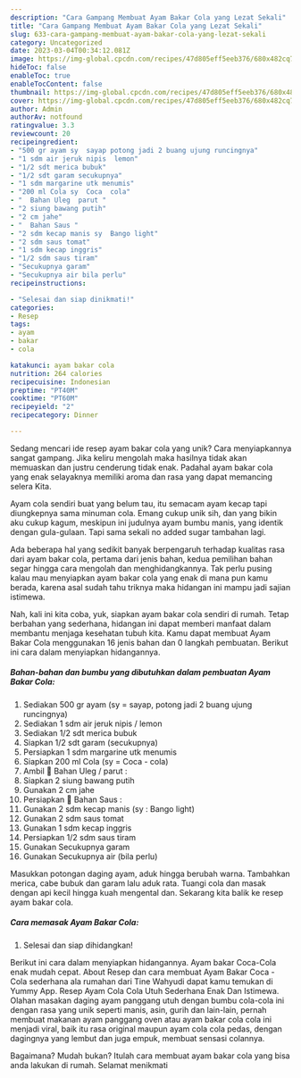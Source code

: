 ```yaml
---
description: "Cara Gampang Membuat Ayam Bakar Cola yang Lezat Sekali"
title: "Cara Gampang Membuat Ayam Bakar Cola yang Lezat Sekali"
slug: 633-cara-gampang-membuat-ayam-bakar-cola-yang-lezat-sekali
category: Uncategorized
date: 2023-03-04T00:34:12.081Z
image: https://img-global.cpcdn.com/recipes/47d805eff5eeb376/680x482cq70/ayam-bakar-cola-foto-resep-utama.jpg
hideToc: false
enableToc: true
enableTocContent: false
thumbnail: https://img-global.cpcdn.com/recipes/47d805eff5eeb376/680x482cq70/ayam-bakar-cola-foto-resep-utama.jpg
cover: https://img-global.cpcdn.com/recipes/47d805eff5eeb376/680x482cq70/ayam-bakar-cola-foto-resep-utama.jpg
author: Admin
authorAv: notfound
ratingvalue: 3.3
reviewcount: 20
recipeingredient:
- "500 gr ayam sy  sayap potong jadi 2 buang ujung runcingnya"
- "1 sdm air jeruk nipis  lemon"
- "1/2 sdt merica bubuk"
- "1/2 sdt garam secukupnya"
- "1 sdm margarine utk menumis"
- "200 ml Cola sy  Coca  cola"
- "  Bahan Uleg  parut "
- "2 siung bawang putih"
- "2 cm jahe"
- "  Bahan Saus "
- "2 sdm kecap manis sy  Bango light"
- "2 sdm saus tomat"
- "1 sdm kecap inggris"
- "1/2 sdm saus tiram"
- "Secukupnya garam"
- "Secukupnya air bila perlu"
recipeinstructions:

- "Selesai dan siap dinikmati!"
categories:
- Resep
tags:
- ayam
- bakar
- cola

katakunci: ayam bakar cola 
nutrition: 264 calories
recipecuisine: Indonesian
preptime: "PT40M"
cooktime: "PT60M"
recipeyield: "2"
recipecategory: Dinner

---
```





Sedang mencari ide resep ayam bakar cola yang unik? Cara menyiapkannya sangat gampang. Jika keliru mengolah maka hasilnya tidak akan memuaskan dan justru cenderung tidak enak. Padahal ayam bakar cola yang enak selayaknya memiliki aroma dan rasa yang dapat memancing selera Kita.





Ayam cola sendiri buat yang belum tau, itu semacam ayam kecap tapi diungkepnya sama minuman cola. Emang cukup unik sih, dan yang bikin aku cukup kagum, meskipun ini judulnya ayam bumbu manis, yang identik dengan gula-gulaan. Tapi sama sekali no added sugar tambahan lagi.

Ada beberapa hal yang sedikit banyak berpengaruh terhadap kualitas rasa dari ayam bakar cola, pertama dari jenis bahan, kedua pemilihan bahan segar hingga cara mengolah dan menghidangkannya. Tak perlu pusing kalau mau menyiapkan ayam bakar cola yang enak di mana pun kamu berada, karena asal sudah tahu triknya maka hidangan ini mampu jadi sajian istimewa.






Nah, kali ini kita coba, yuk, siapkan ayam bakar cola sendiri di rumah. Tetap berbahan yang sederhana, hidangan ini dapat memberi manfaat dalam membantu menjaga kesehatan tubuh kita. Kamu dapat membuat Ayam Bakar Cola menggunakan 16 jenis bahan dan 0 langkah pembuatan. Berikut ini cara dalam menyiapkan hidangannya.

<!--inarticleads1-->

##### Bahan-bahan dan bumbu yang dibutuhkan dalam pembuatan Ayam Bakar Cola:

1. Sediakan 500 gr ayam (sy = sayap, potong jadi 2 buang ujung runcingnya)
1. Sediakan 1 sdm air jeruk nipis / lemon
1. Sediakan 1/2 sdt merica bubuk
1. Siapkan 1/2 sdt garam (secukupnya)
1. Persiapkan 1 sdm margarine utk menumis
1. Siapkan 200 ml Cola (sy = Coca - cola)
1. Ambil  🌠 Bahan Uleg / parut :
1. Siapkan 2 siung bawang putih
1. Gunakan 2 cm jahe
1. Persiapkan  🌠 Bahan Saus :
1. Gunakan 2 sdm kecap manis (sy : Bango light)
1. Gunakan 2 sdm saus tomat
1. Gunakan 1 sdm kecap inggris
1. Persiapkan 1/2 sdm saus tiram
1. Gunakan Secukupnya garam
1. Gunakan Secukupnya air (bila perlu)


Masukkan potongan daging ayam, aduk hingga berubah warna. Tambahkan merica, cabe bubuk dan garam lalu aduk rata. Tuangi cola dan masak dengan api kecil hingga kuah mengental dan. Sekarang kita balik ke resep ayam bakar cola. 

<!--inarticleads2-->

##### Cara memasak Ayam Bakar Cola:


1. Selesai dan siap dihidangkan!

Berikut ini cara dalam menyiapkan hidangannya. Ayam bakar Coca-Cola enak mudah cepat. About Resep dan cara membuat Ayam Bakar Coca - Cola sederhana ala rumahan dari Tine Wahyudi dapat kamu temukan di Yummy App. Resep Ayam Cola Cola Utuh Sederhana Enak Dan Istimewa. Olahan masakan daging ayam panggang utuh dengan bumbu cola-cola ini dengan rasa yang unik seperti manis, asin, gurih dan lain-lain, pernah membuat makanan ayam panggang oven atau ayam bakar cola cola ini menjadi viral, baik itu rasa original maupun ayam cola cola pedas, dengan dagingnya yang lembut dan juga empuk, membuat sensasi colannya. 

Bagaimana? Mudah bukan? Itulah cara membuat ayam bakar cola yang bisa anda lakukan di rumah. Selamat menikmati
